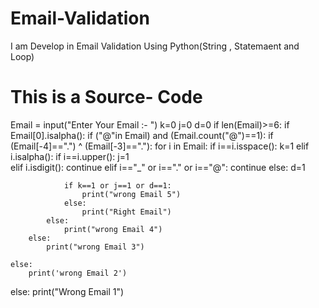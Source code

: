 # Email-Validation
I am Develop in Email Validation Using Python(String , Statemaent and Loop)

# This is a Source- Code
Email = input("Enter Your Email :-  ")
k=0
j=0
d=0
if len(Email)>=6:
    if Email[0].isalpha():
        if ("@"in Email) and (Email.count("@")==1):
            if (Email[-4]==".") ^ (Email[-3]=="."):
                for i in Email:
                    if i==i.isspace():
                        k=1
                    elif i.isalpha():
                        if i==i.upper():
                            j=1   
                    elif i.isdigit():
                        continue
                    elif i=="_" or i=="." or i=="@":
                        continue
                    else:
                        d=1

                if k==1 or j==1 or d==1:
                    print("wrong Email 5")  
                else:
                    print("Right Email")          
            else:
                print("wrong Email 4")
        else:
            print("wrong Email 3")

    else:
        print('wrong Email 2')
else:
    print("Wrong Email 1")

